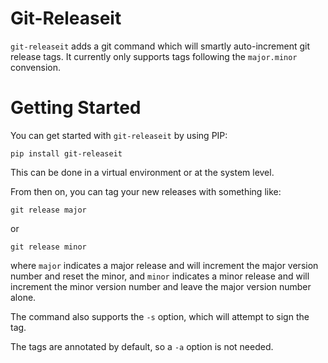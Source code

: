 Git-Releaseit
==========

`git-releaseit` adds a git command which will smartly auto-increment git release tags.  It currently only supports tags following the `major.minor` convension.

Getting Started
===============

You can get started with `git-releaseit` by using PIP:

```
pip install git-releaseit
```

This can be done in a virtual environment or at the system level.  

From then on, you can tag your new releases with something like:
```
git release major
```
or
```
git release minor
```
where `major` indicates a major release and will increment the major version number and reset the minor, and `minor` indicates a minor release and will increment the minor version number and leave the major version number alone.

The command also supports the `-s` option, which will attempt to sign the tag.

The tags are annotated by default, so a `-a` option is not needed.
